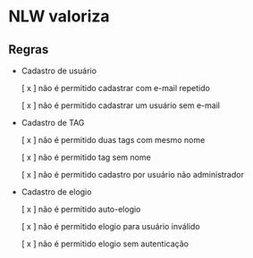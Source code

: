 # NLW valoriza

## Regras

- Cadastro de usuário

    [ x ] não é permitido cadastrar com e-mail repetido

    [ x ] não é permitido cadastrar um usuário sem e-mail

- Cadastro de TAG

    [ x ] não é permitido duas tags com mesmo nome

    [ x ] não é permitido tag sem nome

    [ x ] não é permitido cadastro por usuário não administrador

- Cadastro de elogio

    [ x ] não é permitido auto-elogio

    [ x ] não é permitido elogio para usuário inválido

    [ x ] não é permitido elogio sem autenticação